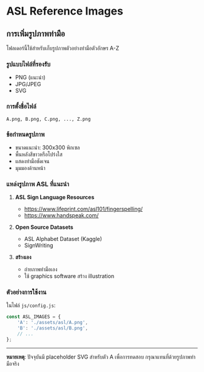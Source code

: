 # ASL Reference Images

## การเพิ่มรูปภาพท่ามือ

โฟลเดอร์นี้ใช้สำหรับเก็บรูปภาพตัวอย่างท่ามือตัวอักษร A-Z

### รูปแบบไฟล์ที่รองรับ
- PNG (แนะนำ)
- JPG/JPEG
- SVG

### การตั้งชื่อไฟล์
```
A.png, B.png, C.png, ..., Z.png
```

### ข้อกำหนดรูปภาพ
- ขนาดแนะนำ: 300x300 พิกเซล
- พื้นหลังสีขาวหรือโปร่งใส
- แสดงท่ามือชัดเจน
- มุมมองด้านหน้า

### แหล่งรูปภาพ ASL ที่แนะนำ

1. **ASL Sign Language Resources**
   - https://www.lifeprint.com/asl101/fingerspelling/
   - https://www.handspeak.com/

2. **Open Source Datasets**
   - ASL Alphabet Dataset (Kaggle)
   - SignWriting

3. **สร้างเอง**
   - ถ่ายภาพท่ามือเอง
   - ใช้ graphics software สร้าง illustration

### ตัวอย่างการใช้งาน

ในไฟล์ `js/config.js`:
```javascript
const ASL_IMAGES = {
    'A': './assets/asl/A.png',
    'B': './assets/asl/B.png',
    // ...
};
```

---

**หมายเหตุ**: ปัจจุบันมี placeholder SVG สำหรับตัว A เพื่อการทดสอบ
กรุณาแทนที่ด้วยรูปภาพท่ามือจริง

